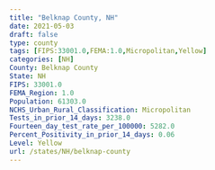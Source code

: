 ```yaml
---
title: "Belknap County, NH"
date: 2021-05-03
draft: false
type: county
tags: [FIPS:33001.0,FEMA:1.0,Micropolitan,Yellow]
categories: [NH]
County: Belknap County
State: NH
FIPS: 33001.0
FEMA_Region: 1.0
Population: 61303.0
NCHS_Urban_Rural_Classification: Micropolitan
Tests_in_prior_14_days: 3238.0
Fourteen_day_test_rate_per_100000: 5282.0
Percent_Positivity_in_prior_14_days: 0.06
Level: Yellow
url: /states/NH/belknap-county
---
```




